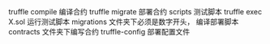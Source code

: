 truffle compile 编译合约
truffle migrate 部署合约
scripts 测试脚本
truffle exec X.sol 运行测试脚本
migrations 文件夹下必须是数字开头， 编译部署脚本
contracts 文件夹下编写合约
truffle-config 部署配置文件